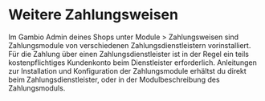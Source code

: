 # Weitere Zahlungsweisen 

Im Gambio Admin deines Shops unter Module \> Zahlungsweisen sind Zahlungsmodule von verschiedenen Zahlungsdienstleistern vorinstalliert. Für die Zahlung über einen Zahlungsdienstleister ist in der Regel ein teils kostenpflichtiges Kundenkonto beim Dienstleister erforderlich. Anleitungen zur Installation und Konfiguration der Zahlungsmodule erhältst du direkt beim Zahlungsdienstleister, oder in der Modulbeschreibung des Zahlungsmoduls.



